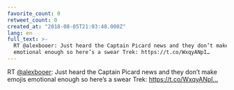 ```yaml
---
favorite_count: 0
retweet_count: 0
created_at: "2018-08-05T21:03:48.000Z"
lang: en
full_text: >-
  RT @alexbooer: Just heard the Captain Picard news and they don’t make emojis
  emotional enough so here’s a swear Trek: https://t.co/WxqyANpI…
---
```


RT [@alexbooer](https://twitter.com/alexbooer): Just heard the Captain Picard
news and they don’t make emojis emotional enough so here’s a swear Trek:
https://t.co/WxqyANpI…
